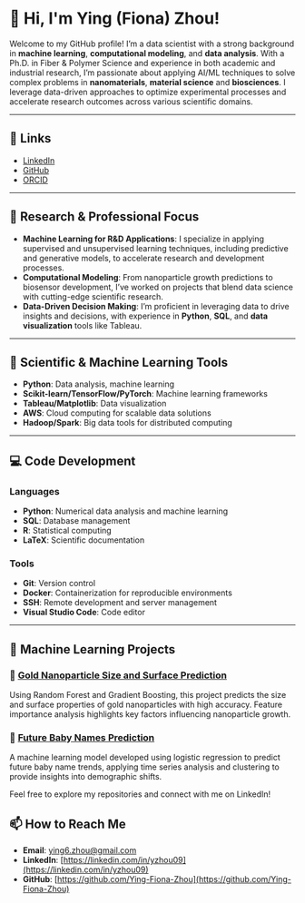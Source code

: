 # 👋 Hi, I'm Ying (Fiona) Zhou!

Welcome to my GitHub profile! I’m a data scientist with a strong background in **machine learning**, **computational modeling**, and **data analysis**. With a Ph.D. in Fiber & Polymer Science and experience in both academic and industrial research, I’m passionate about applying AI/ML techniques to solve complex problems in **nanomaterials**, **material science** and **biosciences**. I leverage data-driven approaches to optimize experimental processes and accelerate research outcomes across various scientific domains.

---

## 🔗 Links
- [LinkedIn](https://linkedin.com/in/yzhou09)
- [GitHub](https://github.com/yinger921)
- [ORCID](https://orcid.org/0000-0002-3727-2128)

---

## 🔬 Research & Professional Focus

- **Machine Learning for R&D Applications**: I specialize in applying supervised and unsupervised learning techniques, including predictive and generative models, to accelerate research and development processes.
- **Computational Modeling**: From nanoparticle growth predictions to biosensor development, I’ve worked on projects that blend data science with cutting-edge scientific research.
- **Data-Driven Decision Making**: I’m proficient in leveraging data to drive insights and decisions, with experience in **Python**, **SQL**, and **data visualization** tools like Tableau.


---

## 🧪 Scientific & Machine Learning Tools
- **Python**: Data analysis, machine learning
- **Scikit-learn/TensorFlow/PyTorch**: Machine learning frameworks
- **Tableau/Matplotlib**: Data visualization
- **AWS**: Cloud computing for scalable data solutions
- **Hadoop/Spark**: Big data tools for distributed computing

---

## 💻 Code Development
### Languages
- **Python**: Numerical data analysis and machine learning
- **SQL**: Database management
- **R**: Statistical computing
- **LaTeX**: Scientific documentation

### Tools
- **Git**: Version control
- **Docker**: Containerization for reproducible environments
- **SSH**: Remote development and server management
- **Visual Studio Code**: Code editor

---

## 🧬 Machine Learning Projects

### 🔹 [Gold Nanoparticle Size and Surface Prediction](https://github.com/Ying-Fiona-Zhou/Au_Nanoparticle_Structural_Features_Model)
Using Random Forest and Gradient Boosting, this project predicts the size and surface properties of gold nanoparticles with high accuracy. Feature importance analysis highlights key factors influencing nanoparticle growth.

### 🔹 [Future Baby Names Prediction](https://github.com/Ying-Fiona-Zhou/Capstone_BabyName_New)
A machine learning model developed using logistic regression to predict future baby name trends, applying time series analysis and clustering to provide insights into demographic shifts.

Feel free to explore my repositories and connect with me on LinkedIn!

## 📫 How to Reach Me

- **Email**: [ying6.zhou@gmail.com](mailto:ying6.zhou@gmail.com)
- **LinkedIn**: [https://linkedin.com/in/yzhou09](https://linkedin.com/in/yzhou09)
- **GitHub**: [https://github.com/Ying-Fiona-Zhou](https://github.com/Ying-Fiona-Zhou)

